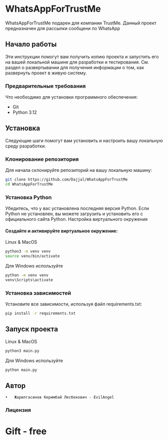 # WhatsAppForTrustMe

WhatsAppForTrustMe подарен для компании TrustMe. 
Данный проект предназначен для рассылки сообщени по WhatsApp
## Начало работы

Эти инструкции помогут вам получить копию проекта и запустить его на вашей локальной машине для разработки и тестирования. См. раздел о развертывании для получения информации о том, как развернуть проект в живую систему.

### Предварительные требования

Что необходимо для установки программного обеспечения:

- Git
- Python 3.12

## Установка

Следующие шаги помогут вам установить и настроить вашу 
локальную среду разработки.

### Клонирование репозитория

Для начала склонируйте репозиторий на вашу локальную машину:

```bash
git clone https://github.com/Dajjal/WhatsAppForTrustMe
cd WhatsAppForTrustMe
```
### Установка Python

Убедитесь, что у вас установлена последняя версия Python. 
Если Python не установлен, вы можете загрузить и установить его 
с официального сайта Python.
Настройка виртуального окружения

#### Создайте и активируйте виртуальное окружение:
Linux & MacOS
```bash
python3 -m venv venv
source venv/bin/activate  
```
Для Windows используйте 
```bash
python -m venv venv
venv\Scripts\activate
```

### Установка зависимостей

Установите все зависимости, используя файл requirements.txt:
```bash
pip install -r requirements.txt
```

## Запуск проекта
Linux & MacOS
```bash
python3 main.py
```
Для Windows используйте
```bash
python main.py
```

## Автор

	•	Жарилгасинов Керимбай Лесбекович - EvilAngel

### Лицензия
# Gift - free